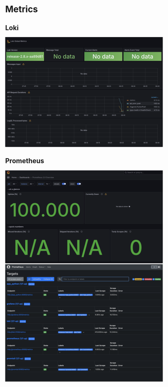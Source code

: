 # Metrics

## Loki


![label-keys](./loki_dashboard.png)

## Prometheus

![label-keys](./prometheus_dashboard.png)
![label-keys](./prometheus_sources.png)
